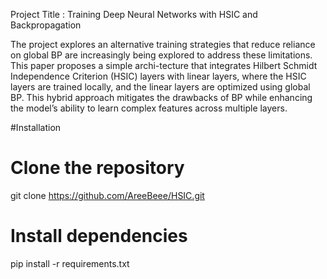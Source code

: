 Project Title : Training Deep Neural Networks with HSIC and
Backpropagation

The project explores an alternative training strategies that reduce reliance on global BP are increasingly being explored to address these limitations.
This paper proposes a simple archi-tecture that integrates Hilbert Schmidt Independence Criterion (HSIC) layers with linear layers, where the HSIC layers
are trained locally, and the linear layers are optimized using global BP. This hybrid approach mitigates the drawbacks of BP while enhancing the model’s
ability to learn complex features across multiple layers.


#Installation
# Clone the repository
git clone https://github.com/AreeBeee/HSIC.git

# Install dependencies
pip install -r requirements.txt
